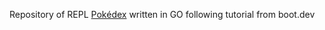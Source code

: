 Repository of REPL [Pokédex](https://bulbapedia.bulbagarden.net/wiki/Pok%C3%A9dex) written in GO following tutorial from boot.dev
